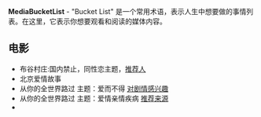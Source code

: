 **MediaBucketList** - "Bucket List" 是一个常用术语，表示人生中想要做的事情列表。在这里，它表示你想要观看和阅读的媒体内容。

## 电影

- 布谷村庄:国内禁止，同性恋主题，[推荐人](https://www.bilibili.com/video/BV1B5411Y719?t=764.9&p=7)
- 北京爱情故事
- 从你的全世界路过 主题：爱而不得 [对剧情感兴趣](https://www.bilibili.com/video/BV1Ra411t78N)
- 从你的全世界路过 主题：爱情亲情疾病 [推荐来源](https://www.bilibili.com/video/BV1mo4y1d7ei)
- 

